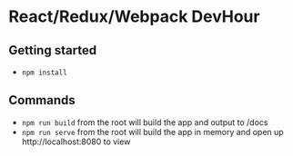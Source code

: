 # React/Redux/Webpack DevHour

## Getting started
- `npm install`

## Commands
- `npm run build` from the root will build the app and output to /docs
- `npm run serve` from the root will build the app in memory and open up http://localhost:8080 to view
